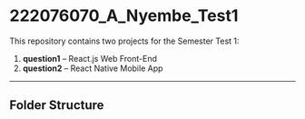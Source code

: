 # 222076070_A_Nyembe_Test1

This repository contains two projects for the Semester Test 1:

1. **question1** – React.js Web Front-End  
2. **question2** – React Native Mobile App  

---

## Folder Structure

